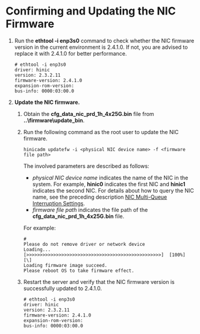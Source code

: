 # Confirming and Updating the NIC Firmware<a name="EN-US_TOPIC_0289900065"></a>

1.  Run the  **ethtool -i enp3s0**  command to check whether the NIC firmware version in the current environment is 2.4.1.0. If not, you are advised to replace it with 2.4.1.0 for better performance.

    ```
    # ethtool -i enp3s0 
    driver: hinic                                 
    version: 2.3.2.11                             
    firmware-version: 2.4.1.0                     
    expansion-rom-version:                        
    bus-info: 0000:03:00.0                       
    ```

2.  **Update the NIC firmware.**
    1.  Obtain the  **cfg\_data\_nic\_prd\_1h\_4x25G.bin**  file from  **..\\firmware\\update\_bin**.
    2.  Run the following command as the root user to update the NIC firmware.

        ```
        hinicadm updatefw -i <physical NIC device name> -f <firmware file path>
        ```

        The involved parameters are described as follows:

        -   _physical NIC device name_  indicates the name of the NIC in the system. For example,  **hinic0**  indicates the first NIC and  **hinic1**  indicates the second NIC. For details about how to query the NIC name, see the preceding description  [NIC Multi-Queue Interruption Settings](nic-multi-queue-interruption-settings.md).
        -   _firmware file path_  indicates the file path of the  **cfg\_data\_nic\_prd\_1h\_4x25G.bin**  file.

        For example:

        ```
        #  
        Please do not remove driver or network device  
        Loading...  
        [>>>>>>>>>>>>>>>>>>>>>>>>>>>>>>>>>>>>>>>>>>>>>>>>>>]  [100%] [\]  
        Loading firmware image succeed.  
        Please reboot OS to take firmware effect.
        ```

    3.  Restart the server and verify that the NIC firmware version is successfully updated to 2.4.1.0.

        ```
        # ethtool -i enp3s0 
        driver: hinic                                 
        version: 2.3.2.11                             
        firmware-version: 2.4.1.0                     
        expansion-rom-version:                        
        bus-info: 0000:03:00.0    
        ```



